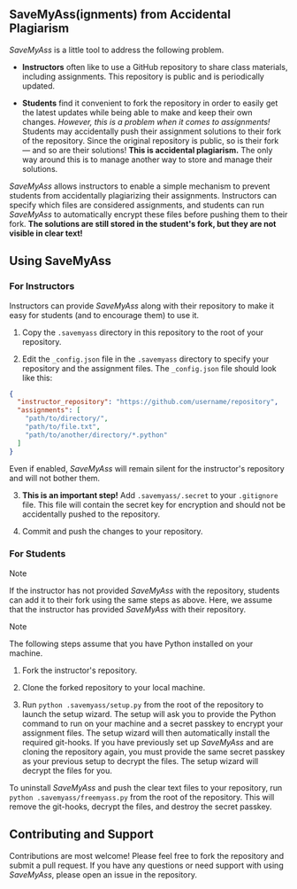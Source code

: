 ## SaveMyAss(ignments) from Accidental Plagiarism

*SaveMyAss* is a little tool to address the following problem.

- **Instructors** often like to use a GitHub repository to share class materials, including assignments. This repository is public and is periodically updated.

- **Students** find it convenient to fork the repository in order to easily get the latest updates while being able to make and keep their own changes. *However, this is a problem when it comes to assignments!* Students may accidentally push their assignment solutions to their fork of the repository. Since the original repository is public, so is their fork &mdash; and so are their solutions! **This is accidental plagiarism.** The only way around this is to manage another way to store and manage their solutions.

*SaveMyAss* allows instructors to enable a simple mechanism to prevent students from accidentally plagiarizing their assignments. Instructors can specify which files are considered assignments, and students can run *SaveMyAss* to automatically encrypt these files before pushing them to their fork. **The solutions are still stored in the student's fork, but they are not visible in clear text!**

## Using SaveMyAss

### For Instructors

Instructors can provide *SaveMyAss* along with their repository to make it easy for students (and to encourage them) to use it. 

1. Copy the `.savemyass` directory in this repository to the root of your repository.

2. Edit the `_config.json` file in the `.savemyass` directory to specify your repository and the assignment files. The `_config.json` file should look like this:

```json
{
  "instructor_repository": "https://github.com/username/repository",
  "assignments": [
    "path/to/directory/",
    "path/to/file.txt",
    "path/to/another/directory/*.python"
  ]
}
```

Even if enabled, *SaveMyAss* will remain silent for the instructor's repository and will not bother them.

3. **This is an important step!** Add `.savemyass/.secret` to your `.gitignore` file. This file will contain the secret key for encryption and should not be accidentally pushed to the repository.

4. Commit and push the changes to your repository.

### For Students

> [!NOTE]
> If the instructor has not provided *SaveMyAss* with the repository, students can add it to their fork using the same steps as above. Here, we assume that the instructor has provided *SaveMyAss* with their repository.

> [!NOTE]
> The following steps assume that you have Python installed on your machine.

1. Fork the instructor's repository.

2. Clone the forked repository to your local machine.

3. Run `python .savemyass/setup.py` from the root of the repository to launch the setup wizard. The setup will ask you to provide the Python command to run on your machine and a secret passkey to encrypt your assignment files. The setup wizard will then automatically install the required git-hooks. If you have previously set up *SaveMyAss* and are cloning the repository again, you must provide the same secret passkey as your previous setup to decrypt the files. The setup wizard will decrypt the files for you.

To uninstall *SaveMyAss* and push the clear text files to your repository, run `python .savemyass/freemyass.py` from the root of the repository. This will remove the git-hooks, decrypt the files, and destroy the secret passkey.

## Contributing and Support
Contributions are most welcome! Please feel free to fork the repository and submit a pull request. If you have any questions or need support with using *SaveMyAss*, please open an issue in the repository.
